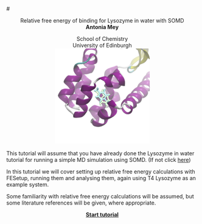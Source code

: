 #<center> Relative free energy of binding for Lysozyme in water with SOMD</center>
__<center> Antonia Mey </center>__
<center> School of Chemistry </center>
<center> University of Edinburgh </center>

<center> <img src="Binding_free_energy/Data/Lysozyme.jpg" alt="1AKI" style="width: 250px;  min-width: 50px;" /> </center>


This tutorial will assume that you have already done the Lysozyme in water tutorial for running a simple MD simulation using SOMD. (If not click [here](getting_started_beg.md))

In this tutorial we will cover setting up relative free energy calculations with FESetup, running them and analysing them, again using T4 Lysozyme as an example system. 

Some familiarity with relative free energy calculations will be assumed, but some literature references will be given, where appropriate. 

__<center>[Start tutorial](Binding_free_energy/FESetup.md)</center>__

